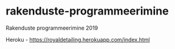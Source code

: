 # rakenduste-programmeerimine
Rakenduste programmeerimine 2019

Heroku - https://royaldetailing.herokuapp.com/index.html
